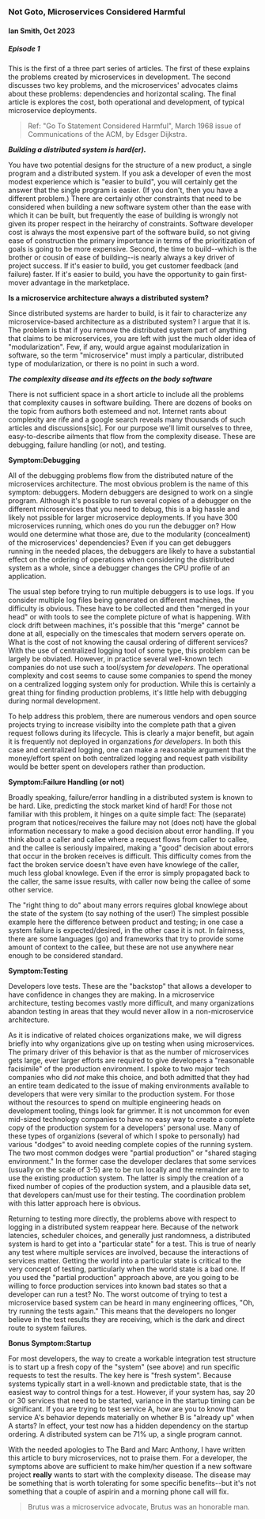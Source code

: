 
### Not Goto, Microservices Considered Harmful 
#### Ian Smith, Oct 2023 
##### Episode 1 

This is the first of a three part series of articles.  The first of these
explains the problems created by microservices in development.  The second
discusses two key problems, and the microservices' advocates claims about these
problems: dependencies and horizontal scaling.  The final article is explores
the cost, both operational and development, of typical microservice deployments.

> Ref: "Go To Statement Considered Harmful", March 1968 issue of Communications 
of the ACM, by Edsger Dijkstra.

***Building a distributed system is hard(er).***

You have two potential designs for the structure of a new product, a single
program and a distributed system.  If you ask a developer of even the most
modest experience which is "easier to build", you will certainly get the answer
that the single program is easier. (If you don't, then you have a different
problem.) There are certainly other constraints that need to be considered when
building a new software system other than the ease with which it can be built,
but frequently the ease of building is wrongly not given its proper respect in
the heirarchy of constraints.  Software developer cost is always the most
expensive part of the software build, so not giving ease of construction the
primary importance in terms of the prioritization of goals is going to be more
expensive.  Second, the time to build--which is the brother or cousin of ease of
building--is nearly always a key driver of project success.  If it's easier to
build, you get customer feedback (and failure) faster.  If it's easier to build,
you have the opportunity to gain first-mover advantage in the marketplace.

****Is a microservice architecture always a distributed system?****

Since distributed systems are harder to build, is it fair to characterize any
microservice-based architecture as a distributed system?  I argue that it is.
The problem is that if you remove the distributed system part of anything that
claims to be microservices, you are left with just the much older idea of
"modularization".   Few, if any, would argue against modularization
in software, so the term "microservice" must imply a particular, distributed 
type of modularization, or there is no point in such a word.

***The complexity disease and its effects on the body software***

There is not sufficient space in a short article to include all the problems
that complexity causes in software building.  There are dozens of books on the
topic from authors both estemeed and not.  Internet rants about complexity are
rife and a google search reveals many thousands of such articles
and discussions\[sic\]. For our purpose we'll limit ourselves to three,
easy-to-describe ailments that flow from the complexity disease.  These are
debugging, failure handling (or not), and testing.

****Symptom:Debugging****

All of the debugging problems flow from the distributed nature of the
microservices architecture.  The most obvious problem is the name of this
symptom: debuggers.  Modern debuggers are designed to work on a single program.
Although it's possible to run several copies of a debugger on the different
microservices that you need to debug, this is a big hassle and likely not
pssible for larger microservice deployments.  If you have 300 microservices
running, which ones do you run the debugger on?  How would one determine what
those are, due to the modularity (concealment) of the microservices'
dependencies?   Even if you can get debuggers running in the needed places, the
debuggers are likely to have a substantial effect on the ordering of operations
when considering the distributed system as a whole, since a debugger changes the
CPU profile of an application.

The usual step before trying to run multiple debuggers is to use logs.  If you
consider multiple log files being generated on different machines,  the
difficulty is obvious. These have to be collected and then "merged in your
head" or with tools to see the complete picture of what is happening.  With
clock drift between machines, it's possible that this "merge" cannot be done at
all, especially on the timescales that modern servers operate on.  What is the
cost of not knowing the causal ordering of different services?  With the use
of centralized logging tool of some type, this problem can be largely be
obviated.  However, in practice several well-known tech companies do not use
such a tool/system _for developers._  The operational complexity and cost seems
to cause some companies to spend the money on a centralized logging system only
for production.  While this is certainly a great thing for finding production
problems, it's little help with debugging during normal development.

To help address this problem, there are numerous vendors and open source projects
trying to increase visibilty into the complete path that a given request follows
during its lifecycle.  This is clearly a major benefit, but again it is frequently
not deployed in organzations _for developers_.  In both this case and centralized
logging, one can make a reasonable argument that the money/effort spent on both
centralized logging and request path visibility would be better spent on developers
rather than production.

****Symptom:Failure Handling (or not)****

Broadly speaking, failure/error handling in a distributed system is known to be
hard. Like, predicting the stock market kind of hard!  For those not familiar
with this problem, it hinges on a quite simple fact: The (separate) program that
notices/receives the failure may not (does not) have the global information
necessary to make a good decision about error handling.  If you think about a
caller and callee where a request flows from caller to callee, and the callee is
seriously impaired, making a "good" decision about errors that occur in the
broken receives is difficult.  This difficulty comes from the fact the broken
service doesn't have even have knowlege of the caller, much less global
knowlege.  Even if the error is simply propagated back  to the caller, the same
issue results, with caller now being the callee of some other service.

The "right thing to do" about many errors requires global knowlege about the
state of the system (to say nothing of the user!)  The simplest possible example
here the difference between product and testing; in one case a system failure is
expected/desired, in the other case it is not.  In fairness, there are some 
languages (go) and frameworks that try to provide some amount of context to
the callee, but these are not use anywhere near enough to be considered standard.

****Symptom:Testing****

Developers love tests.  These are the "backstop" that allows a developer to have
confidence in changes they are making.  In a microservice architecture, testing
becomes vastly more difficult, and many organizations abandon testing in areas
that they would never allow in a non-microservice architecture.  

As it is indicative of related choices organizations make, we will digress
briefly into why organizations give up on testing when using microservices.
The primary driver of this behavior is that as the number of microservices gets
large, ever larger efforts are required to give developers a "reasonable
facisimile" of the production environment.  I spoke to two major tech companies
who did *not* make this choice, and both admitted that they had an entire team
dedicated to the issue of making environments available to developers that were
very similar to the production system.  For those without the resources to spend
on multiple engineering heads on development tooling, things look far grimmer.
It is not uncommon for even mid-sized technology companies to have no easy way
to create a complete copy of the production system for a developers' personal
use.  Many of these types of organizions (several of which I spoke to
personally) had various "dodges" to avoid needing complete copies of the running
system.  The two most common dodges were "partial production" or "shared staging
environment."  In the former case the developer declares that some services
(usually on the scale of 3-5) are to be run locally and the remainder are to use
the existing production system.  The latter is simply the creation of a fixed
number of copies of the production system, and a plausible data set, that
developers can/must use for their testing. The coordination problem with this
latter approach here is obvious.

Returning to testing more directly, the problems above with respect to logging
in a distributed system reappear here.  Because of the network latencies,
scheduler choices, and generally just randomness, a distributed system is hard
to get into a "particular state" for a test.  This is true of nearly any test
where multiple services are involved, because the interactions of services
matter.  Getting the world into a particular state is critical to the very
concept of testing, particularly when the world state is a bad one. If you used
the "partial production" approach above, are you going to be willing to force
production services into known bad states so that a developer can run a test?
No.   The worst outcome of trying to test a microservice based system can be
heard in many engineering offices, "Oh, try running the tests again."  This
means that the developers no longer believe in the test results they are
receiving, which is the dark and direct route to system failures.

****Bonus Symptom:Startup****

For most developers, the way to create a workable integration test structure is
to start up a fresh copy of the "system" (see above) and run specific requests
to test the results.  The key here is "fresh system".  Because systems typically
start in a well-known and predictable state, that is the easiest way to control
things for a test.  However, if your system has, say 20 or 30 services that need
to be started, variance in the startup timing can be significant.  If you are
trying to test service A, how are you to know that service A's behavior depends
materially on whether B is "already up" when A starts?   In effect, your test
now has a hidden dependency on the startup ordering.  A distributed system can
be 71% up, a single program cannot.

With the needed apologies to The Bard and Marc Anthony, I have written this
article to bury microservices, not to praise them.  For a developer, the
symptoms above are sufficient to make him/her question if a new software project
**really** wants to start with the complexity disease.   The disease may be
something that is worth tolerating for some specific benefits--but it's not
something that a couple of aspirin and a morning phone call will fix.

> Brutus was a microservice advocate,
> Brutus was an honorable man.